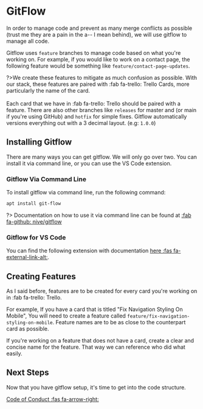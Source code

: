# GitFlow

In order to manage code and prevent as many merge conflicts as possible (trust me they are a pain in the a-- I mean behind), we will use gitflow to manage all code. 

Gitflow uses `feature` branches to manage code based on what you're working on. For example, if you would like to work on a contact page, the following feature would be something like `feature/contact-page-updates`.

?>We create these features to mitigate as much confusion as possible. With our stack, these features are paired with :fab fa-trello: Trello Cards, more particularly the name of the card.<br><br> Each card that we have in :fab fa-trello: Trello should be paired with a feature. There are also other branches like `releases` for master and (or main if you're using GitHub) and `hotfix` for simple fixes. Gitflow automatically versions everything out with a 3 decimal layout. (e.g: `1.0.0`)

## Installing Gitflow

There are many ways you can get gitflow. We will only go over two. You can install it via command line, or you can use the VS Code extension. 

### Gitflow Via Command Line
To install gitflow via command line, run the following command:

``` bash
apt install git-flow
```

?> Documentation on how to use it via command line can be found at [:fab fa-github: nive/gitflow](https://github.com/nvie/gitflow/blob/develop/README.mdown)

### Gitflow for VS Code

You can find the following extension with documentation [here :fas fa-external-link-alt:](https://marketplace.visualstudio.com/items?itemName=vector-of-bool.gitflow).

## Creating Features

As I said before, features are to be created for every card you're working on in :fab fa-trello: Trello.

For example, If you have a card that is titled "Fix Navigation Styling On Mobile", You will need to create a feature called `feature/fix-navigation-styling-on-mobile`. Feature names are to be as close to the counterpart card as possible.

If you're working on a feature that does not have a card, create a clear and concise name for the feature. That way we can reference who did what easily.

## Next Steps
Now that you have gitflow setup, it's time to get into the code structure.

[Code of Conduct :fas fa-arrow-right:](/docs/code_of_conduct.md)